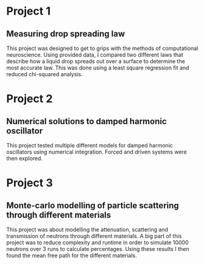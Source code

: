# Project 1
## Measuring drop spreading law

This project was designed to get to grips with the methods of computational neuroscience.
Using provided data, I compared two different laws that describe how a liquid drop spreads out over a surface to determine the most accurate law.
This was done using a least square regression fit and reduced chi-squared analysis.

# Project 2
## Numerical solutions to damped harmonic oscillator

This project tested multiple different models for damped harmonic oscillators using numerical integration.
Forced and driven systems were then explored.

# Project 3
## Monte-carlo modelling of particle scattering through different materials

This project was about modelling the attenuation, scattering and transmission of neutrons through different materials. 
A big part of this project was to reduce complexity and runtime in order to simulate 10000 neutrons over 3 runs to calculate percentages.
Using these results I then found the mean free path for the different materials.
